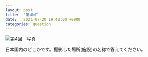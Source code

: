 ```yaml
---
layout: post
title:  "第4回"
date:   2021-07-20 19:40:00 +0900
categories: question
---
```


![第4回　写真](/kokodoko/images/q4.jpg)

日本国内のどこかです。撮影した場所(施設)の名称で答えてください。
